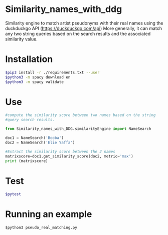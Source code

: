 # Similarity_names_with_ddg

Similarity engine to match artist pseudonyms with their real names
using the duckduckgo API (https://duckduckgo.com/api)
More generally, it can match any two string queries based on the search
results and the associated similarity value.

# Installation
```sh
$pip3 install -r ./requirements.txt --user
$python3 -m spacy download en
$python3 -m spacy validate

```

# Use
```python
#compute the similarity score between two names based on the string
#query search results.

from Similarity_names_with_DDG.similarityEngine import NameSearch

doc1 = NameSearch('Booba')
doc2 = NameSearch('Elie Yaffa')

#Extract the similarity score between the 2 names
matrixscore=doc1.get_similarity_score(doc2, metric='max')
print (matrixscore)
```

# Test
```sh
$pytest
```
# Running an example
```
$python3 pseudo_real_matching.py
```
